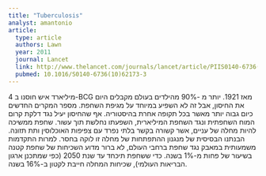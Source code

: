 ```yaml
---
title: "Tuberculosis"
analyst: amantonio
article:
  type: article
  authors: Lawn
  year: 2011
  journal: Lancet
  link: http://www.thelancet.com/journals/lancet/article/PIIS0140-6736(10)62173-3/abstract
  pubmed: 10.1016/S0140-6736(10)62173-3
---
```


4 מיליארד איש חוסנו ב-BCG מאז 1921. יותר מ -90% מהילדים בעולם מקבלים היום את החיסון, אבל זה לא השפיע במיוחד על מגיפת השחפת. מספר המקרים החדשים כיום גבוה יותר מאשר בכל תקופה אחרת בהיסטוריה. אף שהחיסון יעיל נגד דלקת קרום המוח השחפתית ונגד השחפת המיליארית, השפעתו נחלשת תוך עשור.
שחפת ממשיכה להיות מחלה של עניים, אשר קשורה בקשר בלתי נפרד עם צפיפות האוכלוסין ותת תזונה. הבנתנו הבסיסית של מנגנון ההתפתחות של מחלה זו לוקה בחסר.
למרות התקדמות משמעותית במאבק נגד שחפת ברחבי העולם, לא ברור מדוע השכיחות של שחפת קטנה בשיעור של פחות מ-1% בשנה. כדי ששחפת תיכחד עד שנת 2050 (כפי שמתכנן ארגון הבריאות העולמי), שכיחות המחלה חייבת לקטון ב-16% בשנה.
